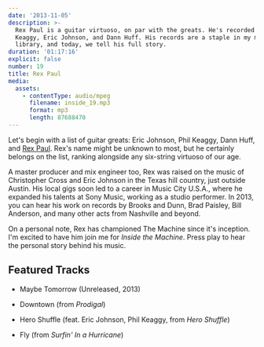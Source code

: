 ```yaml
---
date: '2013-11-05'
description: >-
  Rex Paul is a guitar virtuoso, on par with the greats. He's recorded with Phil
  Keaggy, Eric Johnson, and Dann Huff. His records are a staple in my music
  library, and today, we tell his full story.
duration: '01:17:16'
explicit: false
number: 19
title: Rex Paul
media:
  assets:
    - contentType: audio/mpeg
      filename: inside_19.mp3
      format: mp3
      length: 87688470
---
```

Let's begin with a list of guitar greats: Eric Johnson, Phil Keaggy, Dann Huff, and [Rex Paul](http://rexpaulmusic.com). Rex's name might be unknown to most, but he certainly belongs on the list, ranking alongside any six-string virtuoso of our age.

A master producer and mix engineer too, Rex was raised on the music of Christopher Cross and Eric Johnson in the Texas hill country, just outside Austin. His local gigs soon led to a career in Music City U.S.A., where he expanded his talents at Sony Music, working as a studio performer. In 2013, you can hear his work on records by Brooks and Dunn, Brad Paisley, Bill Anderson, and many other acts from Nashville and beyond.

On a personal note, Rex has championed The Machine since it's inception. I'm excited to have him join me for _Inside the Machine_. Press play to hear the personal story behind his music.

## Featured Tracks

* Maybe Tomorrow (Unreleased, 2013)

* Downtown (from _Prodigal_)

* Hero Shuffle (feat. Eric Johnson, Phil Keaggy, from _Hero Shuffle_)

* Fly (from _Surfin' In a Hurricane_)
